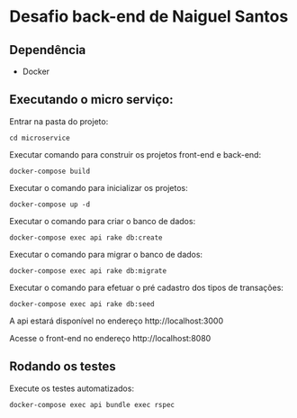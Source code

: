 # Desafio back-end de Naiguel Santos

## Dependência
- Docker

## Executando o micro serviço:

Entrar na pasta do projeto:

`cd microservice`

Executar comando para construir os projetos front-end e back-end:

`docker-compose build`

Executar o comando para inicializar os projetos:

`docker-compose up -d`

Executar o comando para criar o banco de dados:

`docker-compose exec api rake db:create`

Executar o comando para migrar o banco de dados:

`docker-compose exec api rake db:migrate`

Executar o comando para efetuar o pré cadastro dos tipos de transações:

`docker-compose exec api rake db:seed`

A api estará disponível no endereço http://localhost:3000

Acesse o front-end no endereço http://localhost:8080

## Rodando os testes

Execute os testes automatizados:

`docker-compose exec api bundle exec rspec`